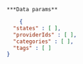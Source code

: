     ***Data params**

```json
    {
  "states" : [ ],
  "providerIds" : [ ],
  "categories" : [ ],
  "tags" : [ ]
}
```
